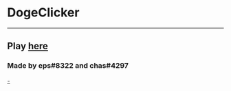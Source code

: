 # DogeClicker
---------------------
## Play [here](https://epsontop.github.io/dogeclicker/)


### Made by eps#8322 and chas#4297
[-](https://github.com/chasontop/dcc)



